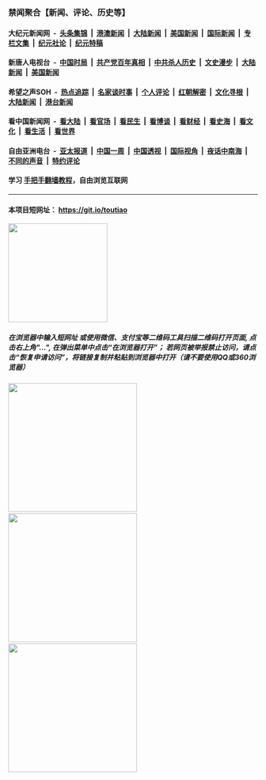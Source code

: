 ### 禁闻聚合【新闻、评论、历史等】

#### 大纪元新闻网 &nbsp;-&nbsp; [头条集锦](indexes/E头条集锦.md?t=03122002) &nbsp;|&nbsp; [港澳新闻](indexes/E港澳新闻.md?t=03122002)  &nbsp;|&nbsp; [大陆新闻](indexes/E大陆新闻.md?t=03122002) &nbsp;|&nbsp; [美国新闻](indexes/E美国新闻.md?t=03122002) &nbsp;|&nbsp; [国际新闻](indexes/E国际新闻.md?t=03122002) &nbsp;|&nbsp; [专栏文集](indexes/E专栏文集.md?t=03122002) &nbsp;|&nbsp; [纪元社论](indexes/E纪元社论.md?t=03122002) &nbsp;|&nbsp; [纪元特稿](indexes/E纪元特稿.md?t=03122002) 

#### 新唐人电视台 &nbsp;-&nbsp; [中国时局](indexes/N中国时局.md?t=03122002) &nbsp;|&nbsp; [共产党百年真相](indexes/N共产党百年真相.md?t=03122002) &nbsp;|&nbsp; [中共杀人历史](indexes/N中共杀人历史.md?t=03122002) &nbsp;|&nbsp; [文史漫步](indexes/N文史漫步.md?t=03122002) &nbsp;|&nbsp; [大陆新闻](indexes/N大陆新闻.md?t=03122002) &nbsp;|&nbsp; [美国新闻](indexes/N美国新闻.md?t=03122002)

#### 希望之声SOH &nbsp;-&nbsp; [热点追踪](indexes/H热点追踪.md?t=03122002) &nbsp;|&nbsp; [名家谈时事](indexes/H名家谈时事.md?t=03122002) &nbsp;|&nbsp; [个人评论](indexes/H个人评论.md?t=03122002)  &nbsp;|&nbsp; [红朝解密](indexes/H红朝解密.md?t=03122002) &nbsp;|&nbsp; [文化寻根](indexes/H文化寻根.md?t=03122002) &nbsp;|&nbsp; [大陆新闻](indexes/H大陆新闻.md?t=03122002) &nbsp;|&nbsp; [港台新闻](indexes/H港台新闻.md?t=03122002)

#### 看中国新闻网 &nbsp;-&nbsp; [看大陆](indexes/S看大陆.md?t=03122002) &nbsp;|&nbsp; [看官场](indexes/S看官场.md?t=03122002) &nbsp;|&nbsp; [看民生](indexes/S看民生.md?t=03122002)  &nbsp;|&nbsp; [看博谈](indexes/S看博谈.md?t=03122002) &nbsp;|&nbsp; [看财经](indexes/S看财经.md?t=03122002) &nbsp;|&nbsp; [看史海](indexes/S看史海.md?t=03122002) &nbsp;|&nbsp; [看文化](indexes/S看文化.md?t=03122002) &nbsp;|&nbsp; [看生活](indexes/S看生活.md?t=03122002) &nbsp;|&nbsp; [看世界](indexes/S看世界.md?t=03122002)

#### 自由亚洲电台 &nbsp;-&nbsp; [亚太报道](indexes/R亚太报道.md?t=03122002) &nbsp;|&nbsp; [中国一周](indexes/R中国一周.md?t=03122002) &nbsp;|&nbsp; [中国透视](indexes/R中国透视.md?t=03122002)  &nbsp;|&nbsp; [国际视角](indexes/R国际视角.md?t=03122002) &nbsp;|&nbsp; [夜话中南海](indexes/R夜话中南海.md?t=03122002) &nbsp;|&nbsp; [不同的声音](indexes/R不同的声音.md?t=03122002) &nbsp;|&nbsp; [特约评论](indexes/R特约评论.md?t=03122002)

#### 学习 [手把手翻墙教程](https://github.com/gfw-breaker/guides/wiki)，自由浏览互联网

----

#### 本项目短网址： https://git.io/toutiao
<img src="https://raw.githubusercontent.com/gfw-breaker/banned-news/master/scripts/img/qr.png" width="200px"/>  

##### 在浏览器中输入短网址 或使用微信、支付宝等二维码工具扫描二维码打开页面, 点击右上角"...", 在弹出菜单中点击“在浏览器打开”； 若网页被举报禁止访问，请点击“恢复申请访问”，将链接复制并粘贴到浏览器中打开（请不要使用QQ或360浏览器）

<img src="https://raw.githubusercontent.com/gfw-breaker/banned-news/master/scripts/img/1.png" width="260px"/> &nbsp; <img src="https://raw.githubusercontent.com/gfw-breaker/banned-news/master/scripts/img/2.png" width="260px"/> &nbsp; <img src="https://raw.githubusercontent.com/gfw-breaker/banned-news/master/scripts/img/3.png" width="260px"/>
